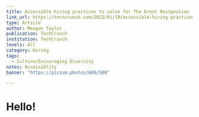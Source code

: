 ```yaml
---
title: Accessible hiring practices to solve for The Great Resignation
link_url: https://techcrunch.com/2022/01/19/accessible-hiring-practices-to-solve-for-the-great-resignation/?guccounter=1&guce_referrer=aHR0cHM6Ly93d3cuZ29vZ2xlLmNvbS8&guce_referrer_sig=AQAAAM9iA_cznmZmJvC6hLlFDakvOLqRaEVVmjbuoe-qqY36AFk5ih7uUQLcCkcEzIO0SwdTiSUQdjWUd1OvH5NpYD8GYTiujyXe-vyjA0A3fH8cIGBS6rntWiBGJdxZJa0O3IfDRbbyEoJC2fJ9-kiZDi5yMYEzAfoArxvzIpZH0f99
type: Article
author: Meagan Taylor
publication: TechCrunch
institution: TechCrunch
levels: All
category: Hiring
tags:
  - Culture/Encouraging Diversity
notes: Accessiblity
banner: "https://picsum.photos/600/500"

---
```


# Hello!
